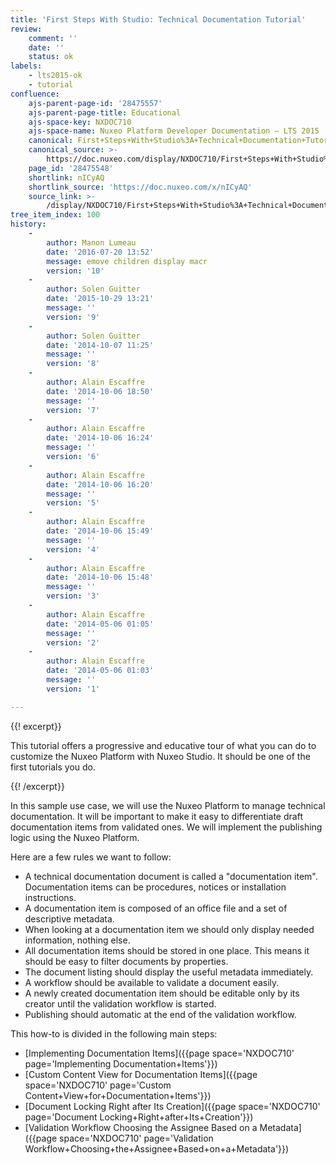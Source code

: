 ```yaml
---
title: 'First Steps With Studio: Technical Documentation Tutorial'
review:
    comment: ''
    date: ''
    status: ok
labels:
    - lts2015-ok
    - tutorial
confluence:
    ajs-parent-page-id: '28475557'
    ajs-parent-page-title: Educational
    ajs-space-key: NXDOC710
    ajs-space-name: Nuxeo Platform Developer Documentation — LTS 2015
    canonical: First+Steps+With+Studio%3A+Technical+Documentation+Tutorial
    canonical_source: >-
        https://doc.nuxeo.com/display/NXDOC710/First+Steps+With+Studio%3A+Technical+Documentation+Tutorial
    page_id: '28475548'
    shortlink: nICyAQ
    shortlink_source: 'https://doc.nuxeo.com/x/nICyAQ'
    source_link: >-
        /display/NXDOC710/First+Steps+With+Studio%3A+Technical+Documentation+Tutorial
tree_item_index: 100
history:
    -
        author: Manon Lumeau
        date: '2016-07-20 13:52'
        message: emove children display macr
        version: '10'
    -
        author: Solen Guitter
        date: '2015-10-29 13:21'
        message: ''
        version: '9'
    -
        author: Solen Guitter
        date: '2014-10-07 11:25'
        message: ''
        version: '8'
    -
        author: Alain Escaffre
        date: '2014-10-06 18:50'
        message: ''
        version: '7'
    -
        author: Alain Escaffre
        date: '2014-10-06 16:24'
        message: ''
        version: '6'
    -
        author: Alain Escaffre
        date: '2014-10-06 16:20'
        message: ''
        version: '5'
    -
        author: Alain Escaffre
        date: '2014-10-06 15:49'
        message: ''
        version: '4'
    -
        author: Alain Escaffre
        date: '2014-10-06 15:48'
        message: ''
        version: '3'
    -
        author: Alain Escaffre
        date: '2014-05-06 01:05'
        message: ''
        version: '2'
    -
        author: Alain Escaffre
        date: '2014-05-06 01:03'
        message: ''
        version: '1'

---
```

{{! excerpt}}

This tutorial offers a progressive and educative tour of what you can do to customize the Nuxeo Platform with Nuxeo Studio. It should be one of the first tutorials you do.

{{! /excerpt}}

In this sample use case, we will use the Nuxeo Platform to manage technical documentation. It will be important to make it easy to differentiate draft documentation items from validated ones. We will implement the publishing logic using the Nuxeo Platform.

Here are a few rules we want to follow:

*   A technical documentation document is called a "documentation item". Documentation items can be procedures, notices or installation instructions.
*   A documentation item is composed of an office file and a set of descriptive metadata.
*   When looking at a documentation item we should only display needed information, nothing else.
*   All documentation items should be stored in one place. This means it should be easy to filter documents by properties.
*   The document listing should display the useful metadata immediately.
*   A workflow should be available to validate a document easily.
*   A newly created documentation item should be editable only by its creator until the validation workflow is started.
*   Publishing should automatic at the end of the validation workflow.

This how-to is divided in the following main steps:

*   [Implementing Documentation Items]({{page space='NXDOC710' page='Implementing Documentation+Items'}})
*   [Custom Content View for Documentation Items]({{page space='NXDOC710' page='Custom Content+View+for+Documentation+Items'}})
*   [Document Locking Right after Its Creation]({{page space='NXDOC710' page='Document Locking+Right+after+Its+Creation'}})
*   [Validation Workflow Choosing the Assignee Based on a Metadata]({{page space='NXDOC710' page='Validation Workflow+Choosing+the+Assignee+Based+on+a+Metadata'}})
